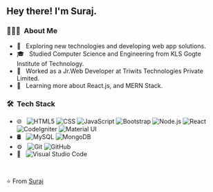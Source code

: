<h2> Hey there! I'm Suraj.</h2>

<h3> 👨🏻‍💻 &nbsp;About Me </h3>

- 🤔 &nbsp; Exploring new technologies and developing web app solutions.
- 🎓 &nbsp; Studied Computer Science and Engineering from KLS Gogte Institute of Technology.
- 💼 &nbsp; Worked as a Jr.Web Developer at Triwits Technologies Private Limited.
- 🌱 &nbsp; Learning more about React.js, and MERN Stack.

<h3> 🛠 &nbsp;Tech Stack</h3>

- 🌐 &nbsp;
  ![HTML5](https://img.shields.io/badge/-HTML5-333333?style=flat&logo=HTML5)
  ![CSS](https://img.shields.io/badge/-CSS-333333?style=flat&logo=CSS3&logoColor=1572B6)
  ![JavaScript](https://img.shields.io/badge/-JavaScript-333333?style=flat&logo=javascript)
  ![Bootstrap](https://img.shields.io/badge/-Bootstrap-333333?style=flat&logo=bootstrap&logoColor=563D7C)
  ![Node.js](https://img.shields.io/badge/-Node.js-333333?style=flat&logo=node.js)
  ![React](https://img.shields.io/badge/-React-333333?style=flat&logo=react)
  ![CodeIgniter](https://img.shields.io/badge/-CodeIgniter-333333?style=flat&logo=codeigniter)
  ![Material UI](https://img.shields.io/badge/-Material%20UI-333333?style=flat&logo=material-ui)
- 🛢 &nbsp;
  ![MySQL](https://img.shields.io/badge/-MySQL-333333?style=flat&logo=mysql)
  ![MongoDB](https://img.shields.io/badge/-MongoDB-333333?style=flat&logo=mongodb)
- ⚙️ &nbsp;
  ![Git](https://img.shields.io/badge/-Git-333333?style=flat&logo=git)
  ![GitHub](https://img.shields.io/badge/-GitHub-333333?style=flat&logo=github)
- 🔧 &nbsp;
  ![Visual Studio Code](https://img.shields.io/badge/-Visual%20Studio%20Code-333333?style=flat&logo=visual-studio-code&logoColor=007ACC)
<br/>

⭐️ From [Suraj](https://github.com/Rajput-Suraj)
